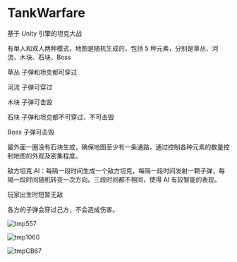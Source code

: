 # TankWarfare
基于 Unity 引擎的坦克大战

有单人和双人两种模式，地图是随机生成的，包括 5 种元素，分别是草丛、河流、木块、石块、Boss




草丛    子弹和坦克都可穿过

河流    子弹可穿过

木块    子弹可击毁

石块    子弹和坦克都不可穿过、不可击毁

Boss    子弹可击毁




最外面一圈没有石块生成，确保地图至少有一条通路，通过控制各种元素的数量控制地图的外观及密集程度。

敌方坦克 AI：每隔一段时间生成一个敌方坦克，每隔一段时间发射一颗子弹，每隔一段时间随机转变一次方向。三段时间都不相同，使得 AI 有较智能的表现。

玩家出生时短暂无敌

各方的子弹会穿过己方，不会造成伤害。


![tmp557](https://user-images.githubusercontent.com/88976609/195773152-e09e7fed-df3d-414f-84ad-87c647452e93.png)


![tmp1060](https://user-images.githubusercontent.com/88976609/195773163-9a9e197c-89ab-448f-9067-1ceac0178b78.png)


![tmpCB67](https://user-images.githubusercontent.com/88976609/195773178-953d2260-163e-4992-a8cc-8ecf21dce51a.png)
